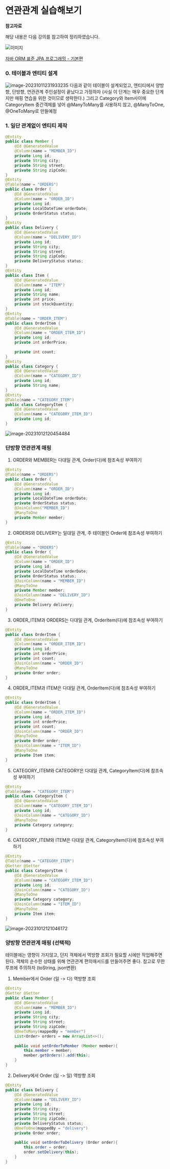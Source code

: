 # 연관관계 실습해보기

**참고자료**

해당 내용은 다음 강의를 참고하여 정리하였습니다.

![이미지](https://cdn.inflearn.com/public/courses/324109/course_cover/161476f8-f0b7-4b04-b293-ce648c2ea445/kyh_jsp.png)

[자바 ORM 표준 JPA 프로그래밍 - 기본편](https://www.inflearn.com/course/ORM-JPA-Basic/dashboard)



### 0. 테이블과 엔티티 설계
![image-20231011231933235](img/image-20231011231933235.png)
다음과 같이 테이블이 설계되었고,
엔티티에서 양방향, 단방향, 연관관계 주인설정이 끝났다고 가정하자 (사실 이 단계는 매우 중요한 단계지만 매핑 연습을 위한 것이므로 생략한다.)
그리고 Category와 Item사이에 CategoryItem 중간객체를 넣어 @ManyToMany를 사용하지 않고, @ManyToOne, @OneToMany로 만들예정
### 1. 일단 관계없이 엔티티 제작
```java
@Entity
public class Member {
    @Id @GeneratedValue
    @Column(name = "MEMBER_ID")
    private Long id;
    private String city;
    private String street;
    private String zipCode;
}
@Entity
@Table(name = "ORDERS")
public class Order {
    @Id @GeneratedValue
    @Column(name = "ORDER_ID")
    private Long id;
    private LocalDateTime orderDate;
    private OrderStatus status;
}
@Entity
public class Delivery {
    @Id @GeneratedValue
    @Column(name = "DELIVERY_ID")
    private Long id;
    private String city;
    private String street;
    private String zipCode;
    private DeliveryStatus status;
}
@Entity
public class Item {
    @Id @GeneratedValue
    @Column(name = "ITEM")
    private Long id;
    private String name;
    private int price;
    private int stockQuantity;
}
@Entity
@Table(name = "ORDER_ITEM")
public class OrderItem {
    @Id @GeneratedValue
    @Column(name = "ORDER_ITEM_ID")
    private Long id;
    private int orderPrice;
    
    private int count;
}
@Entity
public class Category {
    @Id @GeneratedValue
    @Column(name = "CATEGORY_ID")
    private Long id;
    private String name;
}
@Entity
@Table(name = "CATEGORY_ITEM")
public class CategoryItem {
    @Id @GeneratedValue
    @Column(name = "CATEGORY_ITEM_ID")
    private Long id;
}
```
![image-20231012120454484](img/image-20231012120454484.png)
### 단방향 연관관계 매핑
1. ORDER와 MEMBER는 다대일 관계, Order(다)에 참조속성 부여하기
```java
@Entity
@Table(name = "ORDERS")
public class Order {
    @Id @GeneratedValue
    @Column(name = "ORDER_ID")
    private Long id;
    private LocalDateTime orderDate;
    private OrderStatus status;
    @JoinColumn("MEMBER_ID")
    @ManyToOne
    private Member member;
}
```
2. ORDERS와 DELIVERY는 일대일 관계, 주 테이블인 Order에 참조속성 부여하기
```java
@Entity
@Table(name = "ORDERS")
public class Order {
    @Id @GeneratedValue
    @Column(name = "ORDER_ID")
    private Long id;
    private LocalDateTime orderDate;
    private OrderStatus status;
    @JoinColumn(name = "MEMBER_ID")
    @ManyToOne
    private Member member;
    @JoinColumn(name = "DELIVERY_ID")
    @OneToOne
    private Delivery delivery;
}
```
3. ORDER_ITEM과 ORDERS는 다대일 관계, OrderItem(다)에 참조속성 부여하기
```java
@Entity
public class OrderItem {
    @Id @GeneratedValue
    @Column(name = "ORDER_ITEM_ID")
    private Long id;
    private int orderPrice;
    private int count;
    @JoinColumn(name = "ORDER_ID")
    @ManyToOne
    private Order order;
}
```
4. ORDER_ITEM과 ITEM은 다대일 관계, OrderItem(다)에 참조속성 부여하기
```java
@Entity
public class OrderItem {
    @Id @GeneratedValue
    @Column(name = "ORDER_ITEM_ID")
    private Long id;
    private int orderPrice;
    private int count;
    @JoinColumn(name = "ORDER_ID")
    @ManyToOne
    private Order order;
    @JoinColumn(name = "ITEM_ID")
    @ManyToOne
    private Item item;
}
```
5. CATEGORY_ITEM와 CATEGORY은 다대일 관계, CategoryItem(다)에 참조속성 부여하기
```java
@Entity
@Table(name = "CATEGORY_ITEM")
public class CategoryItem {
    @Id @GeneratedValue
    @Column(name = "CATEGORY_ITEM_ID")
    private Long id;
    @JoinColumn(name = "CATEGORY_ID")
    @ManyToOne
    private Category category;
}
```
6. CATEGORY_ITEM와 ITEM은 다대일 관계, CategoryItem(다)에 참조속성 부여하기
```java
@Entity
@Table(name = "CATEGORY_ITEM")
@Getter @Setter
public class CategoryItem {
    @Id @GeneratedValue
    @Column(name = "CATEGORY_ITEM_ID")
    private Long id;
    @JoinColumn(name = "CATEGORY_ID")
    @ManyToOne
    private Category category;
    @JoinColumn(name = "ITEM_ID")
    @ManyToOne
    private Item item;
}
```
![image-20231012121046172](img/image-20231012121046172.png)
### 양방향 연관관계 매핑 (선택적)
테이블에는 영향이 가지않고, 단지 객체에서 역방향 조회가 필요할 시에만 작업해주면 된다.
객체의 순수한 상태를 위해 연관관계 편의매서드를 만들어주면 좋다.
참고로 무한루프에 주의하자 (toString, json변환)
1. Member에서 Order (일 -> 다) 역방향 조회
```java
@Entity
@Getter @Setter
public class Member {
    @Id @GeneratedValue
    @Column(name = "MEMBER_ID")
    private Long id;
    private String city;
    private String street;
    private String zipCode;
    @OneToMany(mappedBy = "member")
    List<Order> orders = new ArrayList<>();
    
    public void setOrderToMember (Member member){
        this.member = member;
        member.getOrders().add(this);
    }
}
```
2. Delivery에서 Order (일 -> 일) 역방향 조회
```java
@Entity
public class Delivery {
    @Id @GeneratedValue
    @Column(name = "DELIVERY_ID")
    private Long id;
    private String city;
    private String street;
    private String zipCode;
    private DeliveryStatus status;
    @OneToOne(mappedBy = "delivery")
    private Order order;
    
    public void setOrderToDelivery (Order order){
        this.order = order;
        order.setDelivery(this);
    }
}
```
